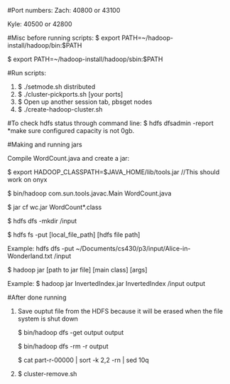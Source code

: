 #Port numbers:
Zach: 40800 or 43100

Kyle: 40500 or 42800

#Misc before running scripts:
  $ export PATH=~/hadoop-install/hadoop/bin:$PATH
  
  $ export PATH=~/hadoop-install/hadoop/sbin:$PATH
  
#Run scripts:
  1. $ ./setmode.sh distributed
  2. $ ./cluster-pickports.sh [your ports]
  3. $ Open up another session tab, pbsget nodes
  4. $ ./create-hadoop-cluster.sh

#To check hdfs status through command line:
  $ hdfs dfsadmin -report *make sure configured capacity is not 0gb.
  
#Making and running jars

  Compile WordCount.java and create a jar:

  $ export HADOOP_CLASSPATH=$JAVA_HOME/lib/tools.jar  //This should work on onyx

  $ bin/hadoop com.sun.tools.javac.Main WordCount.java  

  $ jar cf wc.jar WordCount*.class
  
  $ hdfs dfs -mkdir /input
  
  $ hdfs fs -put [local_file_path] [hdfs file path]
  
  Example: hdfs dfs -put ~/Documents/cs430/p3/input/Alice-in-Wonderland.txt /input
  
  $ hadoop jar [path to jar file] [main class] [args]
  
  Example: $ hadoop jar InvertedIndex.jar InvertedIndex /input output
  
#After done running 
 
  1. Save ouptut file from the HDFS because it will be erased when the file system is shut down
  
        $ bin/hadoop dfs -get output output
        
        $ bin/hadoop dfs -rm -r output
        
        $ cat part-r-00000 | sort -k 2,2 -rn | sed 10q
  2. $ cluster-remove.sh
  
